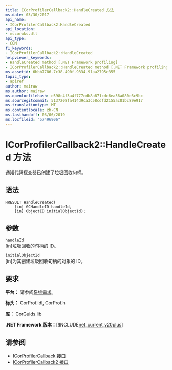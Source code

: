```yaml
---
title: ICorProfilerCallback2::HandleCreated 方法
ms.date: 03/30/2017
api_name:
- ICorProfilerCallback2.HandleCreated
api_location:
- mscorwks.dll
api_type:
- COM
f1_keywords:
- ICorProfilerCallback2::HandleCreated
helpviewer_keywords:
- HandleCreated method [.NET Framework profiling]
- ICorProfilerCallback2::HandleCreated method [.NET Framework profiling]
ms.assetid: 6bbb7786-7c38-490f-9834-91aa2795c355
topic_type:
- apiref
author: mairaw
ms.author: mairaw
ms.openlocfilehash: e598c4f3a4f777cdb8a871cdc6ea56a080e3c9bc
ms.sourcegitcommit: 5137208fa414d9ca3c58cdfd2155ac81bc89e917
ms.translationtype: MT
ms.contentlocale: zh-CN
ms.lasthandoff: 03/06/2019
ms.locfileid: "57496906"
---
```

# <a name="icorprofilercallback2handlecreated-method"></a>ICorProfilerCallback2::HandleCreated 方法
通知代码探查器已创建了垃圾回收句柄。  
  
## <a name="syntax"></a>语法  
  
```  
HRESULT HandleCreated(  
    [in] GCHandleID handleId,  
    [in] ObjectID initialObjectId);  
```  
  
## <a name="parameters"></a>参数  
 `handleId`  
 [in]垃圾回收的句柄的 ID。  
  
 `initialObjectId`  
 [in]为其创建垃圾回收句柄的对象的 ID。  
  
## <a name="requirements"></a>要求  
 **平台：** 请参阅[系统需求](../../../../docs/framework/get-started/system-requirements.md)。  
  
 **标头：** CorProf.idl, CorProf.h  
  
 **库：** CorGuids.lib  
  
 **.NET Framework 版本：**[!INCLUDE[net_current_v20plus](../../../../includes/net-current-v20plus-md.md)]  
  
## <a name="see-also"></a>请参阅
- [ICorProfilerCallback 接口](../../../../docs/framework/unmanaged-api/profiling/icorprofilercallback-interface.md)
- [ICorProfilerCallback2 接口](../../../../docs/framework/unmanaged-api/profiling/icorprofilercallback2-interface.md)
